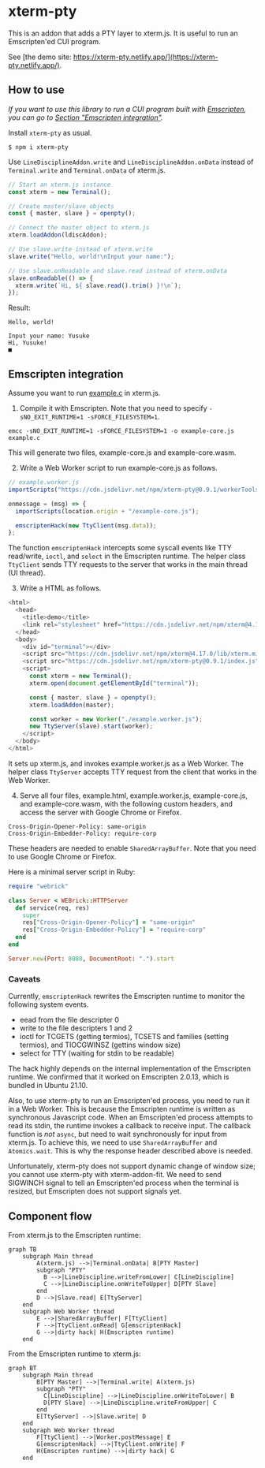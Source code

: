 # xterm-pty

This is an addon that adds a PTY layer to xterm.js.
It is useful to run an Emscripten'ed CUI program.

See [the demo site: https://xterm-pty.netlify.app/](https://xterm-pty.netlify.app/).

## How to use

*If you want to use this library to run a CUI program built with [Emscripten](https://emscripten.org/), you can go to [Section "Emscripten integration"](#emscripten-integration).*

Install `xterm-pty` as usual.

```
$ npm i xterm-pty
```

Use `LineDisciplineAddon.write` and `LineDisciplineAddon.onData` instead of `Terminal.write` and `Terminal.onData` of xterm.js.

```js
// Start an xterm.js instance
const xterm = new Terminal();

// Create master/slave objects
const { master, slave } = openpty();

// Connect the master object to xterm.js
xterm.loadAddon(ldiscAddon);

// Use slave.write instead of xterm.write
slave.write("Hello, world!\nInput your name:");

// Use slave.onReadable and slave.read instead of xterm.onData
slave.onReadable(() => {
  xterm.write(`Hi, ${ slave.read().trim() }!\n`);
});
```

Result:

```
Hello, world!

Input your name: Yusuke
Hi, Yusuke!
■
```

## Emscripten integration

Assume you want to run [example.c](https://github.com/mame/xterm-pty/blob/master/demo/build/example.c) in xterm.js.

1. Compile it with Emscripten. Note that you need to specify `-sNO_EXIT_RUNTIME=1 -sFORCE_FILESYSTEM=1`.

```
emcc -sNO_EXIT_RUNTIME=1 -sFORCE_FILESYSTEM=1 -o example-core.js example.c
```

This will generate two files, example-core.js and example-core.wasm.

2. Write a Web Worker script to run example-core.js as follows.

```js
// example.worker.js
importScripts("https://cdn.jsdelivr.net/npm/xterm-pty@0.9.1/workerTools.js");

onmessage = (msg) => {
  importScripts(location.origin + "/example-core.js");

  emscriptenHack(new TtyClient(msg.data));
};
```

The function `emscriptenHack` intercepts some syscall events like TTY read/write, `ioctl`, and `select` in the Emscripten runtime.
The helper class `TtyClient` sends TTY requests to the server that works in the main thread (UI thread).

3. Write a HTML as follows.

```js
<html>
  <head>
    <title>demo</title>
    <link rel="stylesheet" href="https://cdn.jsdelivr.net/npm/xterm@4.17.0/css/xterm.css">
  </head>
  <body>
    <div id="terminal"></div>
    <script src="https://cdn.jsdelivr.net/npm/xterm@4.17.0/lib/xterm.min.js"></script>
    <script src="https://cdn.jsdelivr.net/npm/xterm-pty@0.9.1/index.js"></script>
    <script>
      const xterm = new Terminal();
      xterm.open(document.getElementById("terminal"));

      const { master, slave } = openpty();
      xterm.loadAddon(master);

      const worker = new Worker("./example.worker.js");
      new TtyServer(slave).start(worker);
    </script>
  </body>
</html>
```

It sets up xterm.js, and invokes example.worker.js as a Web Worker.
The helper class `TtyServer` accepts TTY request from the client that works in the Web Worker.

4. Serve all four files, example.html, example.worker.js, example-core.js, and example-core.wasm, with the following custom headers, and access the server with Google Chrome or Firefox.

```
Cross-Origin-Opener-Policy: same-origin
Cross-Origin-Embedder-Policy: require-corp
```

These headers are needed to enable `SharedArrayBuffer`. Note that you need to use Google Chrome or Firefox.

Here is a minimal server script in Ruby:

```rb
require "webrick"

class Server < WEBrick::HTTPServer
  def service(req, res)
    super
    res["Cross-Origin-Opener-Policy"] = "same-origin"
    res["Cross-Origin-Embedder-Policy"] = "require-corp"
  end
end

Server.new(Port: 8080, DocumentRoot: ".").start
```

### Caveats

Currently, `emscriptenHack` rewrites the Emscripten runtime to monitor the following system events.

* eead from the file descripter 0
* write to the file descripters 1 and 2
* ioctl for TCGETS (getting termios), TCSETS and families (setting termios), and TIOCGWINSZ (gettins window size)
* select for TTY (waiting for stdin to be readable)

The hack highly depends on the internal implementation of the Emscripten runtime.
We confirmed that it worked on Emscripten 2.0.13, which is bundled in Ubuntu 21.10.

Also, to use xterm-pty to run an Emscripten'ed process, you need to run it in a Web Worker.
This is because the Emscripten runtime is written as synchronous Javascript code.
When an Emscripten'ed process attempts to read its stdin, the runtime invokes a callback to receive input.
The callback function is *not* `async`, but need to wait synchronously for input from xterm.js.
To achieve this, we need to use `SharedArrayBuffer` and `Atomics.wait`.
This is why the response header described above is needed.

Unfortunately, xterm-pty does not support dynamic change of window size; you cannot use xterm-pty with xterm-addon-fit.
We need to send SIGWINCH signal to tell an Emscripten'ed process when the terminal is resized, but Emscripten does not support signals yet.

## Component flow

From xterm.js to the Emscripten runtime:

```mermaid
graph TB
    subgraph Main thread
        A(xterm.js) -->|Terminal.onData| B[PTY Master]
        subgraph "PTY"
          B -->|LineDiscipline.writeFromLower| C[LineDiscipline]
          C -->|LineDiscipline.onWriteToUpper| D[PTY Slave]
        end
        D -->|Slave.read| E[TtyServer]
    end
    subgraph Web Worker thread
        E -->|SharedArrayBuffer| F[TtyClient]
        F -->|TtyClient.onRead| G[emscriptenHack]
        G -->|dirty hack| H(Emscripten runtime)
    end
```

From the Emscripten runtime to xterm.js:

```mermaid
graph BT
    subgraph Main thread
        B[PTY Master] -->|Terminal.write| A(xterm.js)
        subgraph "PTY"
          C[LineDiscipline] -->|LineDiscipline.onWriteToLower| B
          D[PTY Slave] -->|LineDiscipline.writeFromUpper| C
        end
        E[TtyServer] -->|Slave.write| D
    end
    subgraph Web Worker thread
        F[TtyClient] -->|Worker.postMessage| E
        G[emscriptenHack] -->|TtyClient.onWrite| F
        H(Emscripten runtime) -->|dirty hack| G
    end
```
